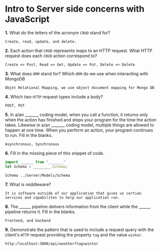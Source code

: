 # Intro to Server side concerns with JavaScript

**1.** What do the letters of the acronym `CRUD` stand for?
<!-- enter you answer in the space below -->
```
Create, read, update, and delete. 
```
**2.** Each action that `CRUD` represents maps to an HTTP request. What HTTP request does each `CRUD` action correspond to?
<!-- enter you answer in the space below -->
```
Create => Post, Read => Get, Update => Put, Delete => Delete
```
**3.** What does `ORM` stand for? Which `ORM` do we use when interacting with MongoDB
<!-- enter you answer in the space below -->
```
Objet Relational Mapping, we use object document mapping for Mongo DB
```
**4.** Which two `HTTP` request types include a body?
<!-- enter you answer in the space below -->
```
POST, PUT
```
**5.** In a/an _______ coding model, when you call a function, it returns only when the action has finished and stops your program for the time the action takes. Likewise in a/an _______ coding model, multiple things are allowed to happen at one time. When you perform an action, your program continues to run.  Fill in the blanks.
<!-- enter you answer in the space below -->
```
Asynchronous, Synchronous 
```

**6.** Fill in the missing piece of this snippet of code.
```js
import ______ from "_______"
let Schema = ________.Schema;
```
<!-- enter you answer in the space below -->
```
Schema ../Server/Models/Schema
```
**7.** What is middleware?
<!-- enter you answer in the space below -->
```
It is software outside of our application that gives us certian services and capabilites to help our application run. 
```
**8.** The ______ pipeline delivers information from the client while the ______ pipeline returns it. Fill in the blanks. 
<!-- enter you answer in the space below -->
```
Frontend, and backend
```
**9.** 
Demonstrate the pattern that is used to include a request query with the client's `HTTP` request providing the property `tag` and the value `winter`.
<!-- enter you answer in the space below -->
```
http:/localhost:3000/api/weather?tag=winter
```